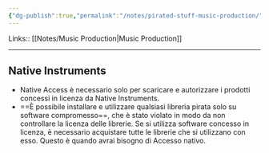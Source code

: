 ```yaml
---
{"dg-publish":true,"permalink":"/notes/pirated-stuff-music-production/"}
---
```


Links:: [[Notes/Music Production\|Music Production]]

---
## Native Instruments

- Native Access è necessario solo per scaricare e autorizzare i prodotti concessi in licenza da Native Instruments.
- ==È possibile installare e utilizzare qualsiasi libreria pirata solo su software compromesso==, che è stato violato in modo da non controllare la licenza delle librerie. Se si utilizza software concesso in licenza, è necessario acquistare tutte le librerie che si utilizzano con esso. Questo è quando avrai bisogno di Accesso nativo.